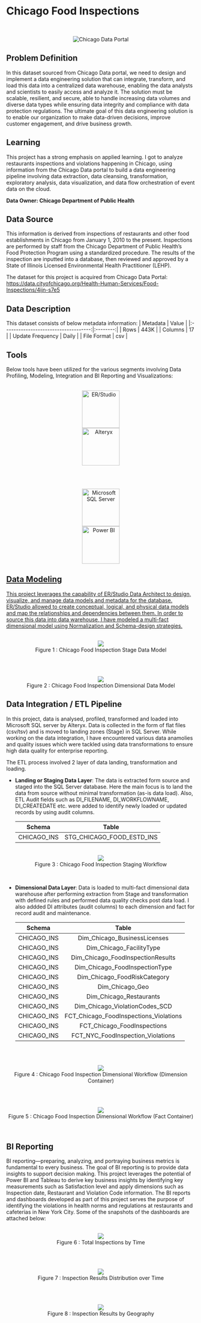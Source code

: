 # Chicago Food Inspections

<br>

<p align="center">
 <img src="./img/chicago-logo.jpg" title="Chicago Data Portal" alt = "Chicago Data Portal" />
</p>

## Problem Definition

In this dataset sourced from Chicago Data portal, we need to design and implement a data engineering solution that can integrate, transform, and load this data into a centralized data warehouse, enabling the data analysts and scientists to easily access and analyze it. The solution must be scalable, resilient, and secure, able to handle increasing data volumes and diverse data types while ensuring data integrity and compliance with data protection regulations. The ultimate goal of this data engineering solution is to enable our organization to make data-driven decisions, improve customer engagement, and drive business growth.

## Learning

This project has a strong emphasis on applied learning. I got to analyze restaurants inspections and violations happening in Chicago, using information from the Chicago Data portal to build a data engineering pipeline involving data extraction, data cleansing, transformation, exploratory analysis, data visualization, and data flow orchestration of event data on the cloud.

**Data Owner: Chicago Department of Public Health**

## Data Source

This information is derived from inspections of restaurants and other food establishments in Chicago from January 1, 2010 to the present. Inspections are performed by staff from the Chicago Department of Public Health’s Food Protection Program using a standardized procedure. The results of the inspection are inputted into a database, then reviewed and approved by a State of Illinois Licensed Environmental Health Practitioner (LEHP). 

The dataset for this project is acquired from Chicago Data Portal:
https://data.cityofchicago.org/Health-Human-Services/Food-Inspections/4ijn-s7e5

## Data Description

This dataset consists of below metadata information:
|              Metadata                |   Value  |
|:------------------------------------:|:--------:|
|               Rows                   |    443K  |
|             Columns                  |     17   |
|          Update Frequency            |   Daily  |
|             File Format              |    csv   |


## Tools 

Below tools have been utilized for the various segments involving Data Profiling, Modeling, Integration and BI Reporting and Visualizations:

<p align="center">  
    <br>
	<a href="#">
        <img height=100 src="img/erstudio.png" alt="ER/Studio" title="ER/Studio" hspace=80> 
  </a>	
 	<a href="#">
        <img height=100 src="img/alteryx.png" alt="Alteryx" title="Alteryx" hspace=80> 
  </a>
    <br>
</p>
<br>
<p align="center">  
    <br>
	<a href="#">
        <img height=100 src="img/mssqlserver-modified.png" alt="Microsoft SQL Server" title="Microsoft SQL Server" hspace=80> 
  </a>	
 	<a href="#">
        <img height=100 src="img/powerbi.png" alt="Power BI" title="Power BI" hspace=80> 
    <br>
</p>

## Data Modeling

This project leverages the capability of ER/Studio Data Architect to design, visualize, and manage data models and metadata for the database. ER/Studio allowed to create conceptual, logical, and physical data models and map the relationships and dependencies between them. In order to source this data into data warehouse, I have modeled a multi-fact dimensional model using Normalization and Schema-design strategies.

<p align="center">  
  <br>
	<a href="#">
        <img src="img/stagemodel.jpg"> 
  </a>		
    <br>
	Figure 1 : Chicago Food Inspection Stage Data Model
</p>
<br>

<p align="center">  
  <br>
	<a href="#">
        <img src="img/dimmodel.jpg"> 
  </a>		
    <br>
	Figure 2 : Chicago Food Inspection Dimensional Data Model
</p>

## Data Integration / ETL Pipeline

In this project, data is analysed, profiled, transformed and loaded into Microsoft SQL server by Alteryx. Data is collected in the form of flat files (csv/tsv) and is moved to landing zones (Stage) in SQL Server. While working on the data integration, I have encountered various data anamolies and quality issues which were tackled using data transformations to ensure high data quality for enterprise reporting.

The ETL process involved 2 layer of data landing, transformation and loading.
- **Landing or Staging Data Layer**: The data is extracted form source and staged into the SQL Server database. Here the main focus is to land the data from source without minimal transformation (as-is data load). Also, ETL Audit fields such as DI_FILENAME, DI_WORKFLOWNAME, DI_CREATEDATE etc. were added to identify newly loaded or updated records by using audit columns.

	|              Schema                  |             Table  	   |
	|:------------------------------------:|:-------------------------:|
	|               CHICAGO_INS            |    STG_CHICAGO_FOOD_ESTD_INS  |
<p align="center">  
  <br>
	<a href="#">
        <img src="img/stage_load.jpg"> 
  </a>		
    <br>
	Figure 3 : Chicago Food Inspection Staging Workflow
</p>
<br>
	
- **Dimensional Data Layer**: Data is loaded to multi-fact dimensional data warehouse after performing extraction from Stage and transformation with defined rules and performed data quality checks post data load. I also addded DI attributes (audit columns) to each dimension and fact for record audit and maintenance.

	|              Schema                  |             Table  	   |
	|:------------------------------------:|:-------------------------:|
	|               CHICAGO_INS                |    Dim_Chicago_BusinessLicenses  |
	|               CHICAGO_INS                |    Dim_Chicago_FacilityType  |
	|               CHICAGO_INS                |    Dim_Chicago_FoodInspectionResults  |
	|               CHICAGO_INS                |    Dim_Chicago_FoodInspectionType  |
	|               CHICAGO_INS                |    Dim_Chicago_FoodRiskCategory  |
	|               CHICAGO_INS                |    Dim_Chicago_Geo  |
	|               CHICAGO_INS                |    Dim_Chicago_Restaurants  |
	|               CHICAGO_INS                |    Dim_Chicago_ViolationCodes_SCD
	|               CHICAGO_INS                |    FCT_Chicago_FoodInspections_Violations  |
	|               CHICAGO_INS                |    FCT_Chicago_FoodInspections  |
	|               CHICAGO_INS                |    FCT_NYC_FoodInspection_Violations  |
<br>
<p align="center">  
  <br>
	<a href="#">
        <img src="img/dimload.jpg">
  </a>		
    <br>
	Figure 4 : Chicago Food Inspection Dimensional Workflow (Dimension Container)
</p>
<br>
<p align="center">  
  <br>
	<a href="#">
        <img src="img/fctload.jpg">
  </a>		
    <br>
	Figure 5 : Chicago Food Inspection Dimensional Workflow (Fact Container) 
</p>
<br>

## BI Reporting

BI reporting—preparing, analyzing, and portraying business metrics is fundamental to every business. The goal of BI reporting is to provide data insights to support decision making. This project leverages the potential of Power BI and Tableau to derive key business insights by identifying key measurements such as Satisfaction level and apply dimensions such as Inspection date, Restaurant and Violation Code information. The BI reports and dashboards developed as part of this project serves the purpose of identifying the violations in health norms and regulations at restaurants and cafeterias in New York City. Some of the snapshots of the dashboards are attached below:

<p align="center">  
  <br>
	<a href="#">
        <img src="img/bi-1.jpg">
  </a>		
    <br>
	Figure 6 : Total Inspections by Time
</p>
<br>
<p align="center">  
  <br>
	<a href="#">
        <img src="img/bi-2.jpg">
  </a>		
    <br>
	Figure 7 : Inspection Results Distribution over Time
</p>
<br>
<p align="center">  
  <br>
	<a href="#">
        <img src="img/bi-3.jpg">
  </a>		
    <br>
	Figure 8 : Inspection Results by Geography
</p>
<br>
